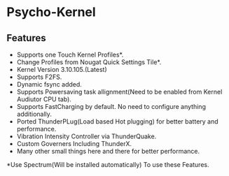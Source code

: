 # Psycho-Kernel


## Features
- Supports one Touch Kernel Profiles*.
- Change Profiles from Nougat Quick Settings Tile*.
- Kernel Version 3.10.105.(Latest)
- Supports F2FS.
- Dynamic fsync added.
- Supports Powersaving task allignment(Need to be enabled from Kernel Audiutor CPU tab).
- Supports FastCharging by default. No need to configure anything additionally.
- Ported ThunderPLug(Load based Hot plugging) for better battery and performance.
- Vibration Intensity Controller via ThunderQuake.
- Custom Governers Including ThunderX.
- Many other small things here and there for better performance.

*Use Spectrum(Will be installed automatically) To use these Features.